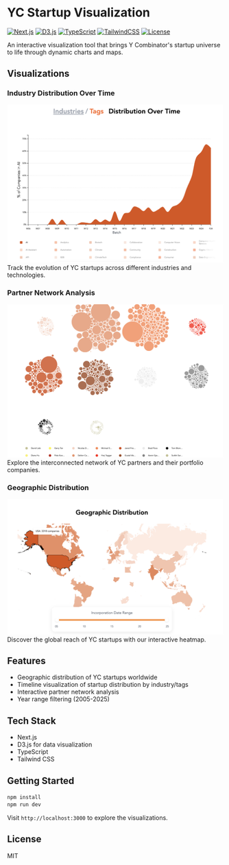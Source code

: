# YC Startup Visualization

[![Next.js](https://img.shields.io/badge/Next.js-14.0-black?style=flat&logo=next.js)](https://nextjs.org/)
[![D3.js](https://img.shields.io/badge/D3.js-7.8-orange?style=flat&logo=d3.js)](https://d3js.org/)
[![TypeScript](https://img.shields.io/badge/TypeScript-5.0-blue?style=flat&logo=typescript)](https://www.typescriptlang.org/)
[![TailwindCSS](https://img.shields.io/badge/Tailwind-3.4-06B6D4?style=flat&logo=tailwindcss)](https://tailwindcss.com)
[![License](https://img.shields.io/badge/license-MIT-green?style=flat)](LICENSE)

An interactive visualization tool that brings Y Combinator's startup universe to life through dynamic charts and maps.

## Visualizations

### Industry Distribution Over Time
![Stack Chart showing industry distribution](./public/images/stack-chart.png)
Track the evolution of YC startups across different industries and technologies.

### Partner Network Analysis
![Partner Network visualization](./public/images/partner-network.png)
Explore the interconnected network of YC partners and their portfolio companies.

### Geographic Distribution
![World map showing startup distribution](./public/images/geo-distribution.png)
Discover the global reach of YC startups with our interactive heatmap.

## Features

- Geographic distribution of YC startups worldwide
- Timeline visualization of startup distribution by industry/tags
- Interactive partner network analysis
- Year range filtering (2005-2025)

## Tech Stack

- Next.js
- D3.js for data visualization
- TypeScript
- Tailwind CSS

## Getting Started

```bash
npm install
npm run dev
```

Visit `http://localhost:3000` to explore the visualizations.

## License

MIT

